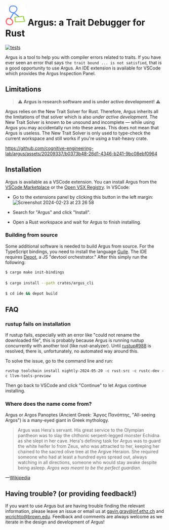 # <img src="https://github.com/cognitive-engineering-lab/argus/blob/main/ide/packages/extension/argus-logo-128.png?raw=true" height="64" /> Argus: a Trait Debugger for Rust

[![tests](https://github.com/cognitive-engineering-lab/argus/actions/workflows/ci.yml/badge.svg)](https://github.com/cognitive-engineering-lab/argus/actions/workflows/ci.yml)

Argus is a tool to help you with compiler errors related to traits. If you have ever seen an error that says `the trait bound ... is not satisfied`, that is a good opportunity to use Argus. An IDE extension is available for VSCode which provides the Argus Inspection Panel.

## Limitations

> :warning: **Argus is research software and is under active development!** :warning:

Argus relies on the New Trait Solver for Rust. Therefore, Argus inherits all the limitations of that solver which is also _under active development_. The New Trait Solver is known to be unsound and incomplete — while using Argus you may accidentally run into these areas. This does not mean that Argus is useless. The New Trait Solver is only used to type-check the current workspace and still works if you're using a trait-heavy crate.



https://github.com/cognitive-engineering-lab/argus/assets/20209337/b0373b48-26d1-4346-b241-9bc08ebf0964



## Installation

Argus is available as a VSCode extension. You can install Argus from the [VSCode Marketplace](https://marketplace.visualstudio.com/items?itemName=gavinleroy.argus) or the [Open VSX Registry](https://open-vsx.org/extension/gavinleroy/argus). In VSCode:

- Go to the extensions panel by clicking this button in the left margin: <img width="53" alt="Screenshot 2024-02-23 at 23 26 58" src="https://github.com/cognitive-engineering-lab/argus/assets/20209337/10d9297e-3c2a-4866-854f-de79f7de11de">

- Search for "Argus" and click "Install".
- Open a Rust workspace and wait for Argus to finish installing.

### Building from source

Some additional software is needed to build Argus from source. For the TypeScript bindings, you need to install the language [Guile](https://www.gnu.org/software/guile/). The IDE requires [Depot](https://github.com/cognitive-engineering-lab/depot), a JS "devtool orchestrator." After this simply run the following:

```sh
$ cargo make init-bindings

$ cargo install --path crates/argus_cli

$ cd ide && depot build
```

## FAQ

<h3 id="rustup-fails-on-install">rustup fails on installation</h3>

If rustup fails, especially with an error like "could not rename the downloaded file", this is probably because Argus is running rustup concurrently with another tool (like rust-analyzer). Until [rustup#988](https://github.com/rust-lang/rustup/issues/988) is resolved, there is, unfortunately, no automated way around this.

To solve the issue, go to the command line and run:

```
rustup toolchain install nightly-2024-05-20 -c rust-src -c rustc-dev -c llvm-tools-preview
```

Then go back to VSCode and click "Continue" to let Argus continue installing.

### Where does the name come from?

Argus or Argos Panoptes (Ancient Greek: Ἄργος Πανόπτης, "All-seeing Argos") is a many-eyed giant in Greek mythology.

> Argus was Hera's servant. His great service to the Olympian pantheon was to slay the chthonic serpent-legged monster Echidna as she slept in her cave. Hera's defining task for Argus was to guard the white heifer Io from Zeus, who was attracted to her, keeping her chained to the sacred olive tree at the Argive Heraion. She required someone who had at least a hundred eyes spread out, always watching in all directions, someone who would stay awake despite being asleep. _Argos was meant to be the perfect guardian_.

—[Wikipedia](https://en.wikipedia.org/wiki/Argus_Panoptes)

## Having trouble? (or providing feedback!)

If you want to use Argus but are having trouble finding the relevant information, please leave an issue or email us at <gavin.gray@inf.ethz.ch> and <wcrichto@brown.edu>. Feedback and comments are always welcome as we iterate in the design and development of Argus!
